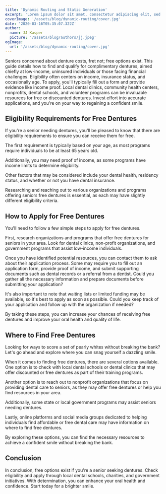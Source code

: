 ```yaml
---
title: 'Dynamic Routing and Static Generation'
excerpt: 'Lorem ipsum dolor sit amet, consectetur adipiscing elit, sed do eiusmod tempor incididunt ut labore et dolore magna aliqua. Praesent elementum facilisis leo vel fringilla est ullamcorper eget. At imperdiet dui accumsan sit amet nulla facilities morbi tempus.'
coverImage: '/assets/blog/dynamic-routing/cover.jpg'
date: '2020-03-16T05:35:07.322Z'
author:
  name: JJ Kasper
  picture: '/assets/blog/authors/jj.jpeg'
ogImage:
  url: '/assets/blog/dynamic-routing/cover.jpg'
---
```


Seniors concerned about denture costs, fret not; free options exist. This guide details how to find and qualify for complimentary dentures, aimed chiefly at low-income, uninsured individuals or those facing financial challenges. Eligibility often centers on income, insurance status, and occasionally age. To apply, you'll typically fill out a form and provide evidence like income proof. Local dental clinics, community health centers, nonprofits, dental schools, and volunteer programs can be invaluable resources for free or discounted dentures. Invest effort into accurate applications, and you're on your way to regaining a confident smile.

## Eligibility Requirements for Free Dentures

If you're a senior needing dentures, you'll be pleased to know that there are eligibility requirements to ensure you can receive them for free.

The first requirement is typically based on your age, as most programs require individuals to be at least 65 years old.

Additionally, you may need proof of income, as some programs have income limits to determine eligibility.

Other factors that may be considered include your dental health, residency status, and whether or not you have dental insurance.

Researching and reaching out to various organizations and programs offering seniors free dentures is essential, as each may have slightly different eligibility criteria.

## How to Apply for Free Dentures

You'll need to follow a few simple steps to apply for free dentures.

First, research organizations and programs that offer free dentures for seniors in your area. Look for dental clinics, non-profit organizations, and government programs that assist low-income individuals.

Once you have identified potential resources, you can contact them to ask about their application process. Some may require you to fill out an application form, provide proof of income, and submit supporting documents such as dental records or a referral from a dentist. Could you gather all the necessary information and prepare documents before submitting your application?

It's also important to note that waiting lists or limited funding may be available, so it's best to apply as soon as possible. Could you keep track of your application and follow up with the organization if needed?

By taking these steps, you can increase your chances of receiving free dentures and improve your oral health and quality of life.

## Where to Find Free Dentures

Looking for ways to score a set of pearly whites without breaking the bank? Let's go ahead and explore where you can snag yourself a dazzling smile.

When it comes to finding free dentures, there are several options available. One option is to check with local dental schools or dental clinics that may offer discounted or free dentures as part of their training programs.

Another option is to reach out to nonprofit organizations that focus on providing dental care to seniors, as they may offer free dentures or help you find resources in your area.

Additionally, some state or local government programs may assist seniors needing dentures.

Lastly, online platforms and social media groups dedicated to helping individuals find affordable or free dental care may have information on where to find free dentures.

By exploring these options, you can find the necessary resources to achieve a confident smile without breaking the bank.

## Conclusion

In conclusion, free options exist if you're a senior seeking dentures. Check eligibility and apply through local dental schools, charities, and government initiatives. With determination, you can enhance your oral health and confidence. Start today for a brighter smile.
